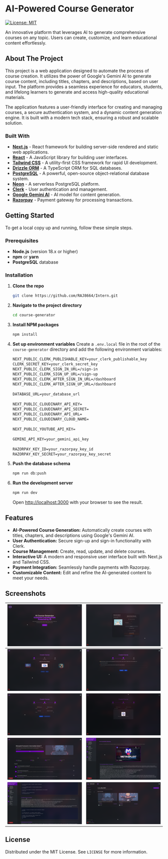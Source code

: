 # AI-Powered Course Generator

[![License: MIT](https://img.shields.io/badge/License-MIT-yellow.svg)](https://opensource.org/licenses/MIT)

An innovative platform that leverages AI to generate comprehensive courses on any topic. Users can create, customize, and learn educational content effortlessly.

## About The Project

This project is a web application designed to automate the process of course creation. It utilizes the power of Google's Gemini AI to generate course content, including titles, chapters, and descriptions, based on user input. The platform provides a seamless experience for educators, students, and lifelong learners to generate and access high-quality educational materials.

The application features a user-friendly interface for creating and managing courses, a secure authentication system, and a dynamic content generation engine. It is built with a modern tech stack, ensuring a robust and scalable solution.

### Built With

- **[Next.js](https://nextjs.org/)** - React framework for building server-side rendered and static web applications.
- **[React](https://reactjs.org/)** - A JavaScript library for building user interfaces.
- **[Tailwind CSS](https://tailwindcss.com/)** - A utility-first CSS framework for rapid UI development.
- **[Drizzle ORM](https://orm.drizzle.team/)** - A TypeScript ORM for SQL databases.
- **[PostgreSQL](https://www.postgresql.org/)** - A powerful, open-source object-relational database system.
- **[Neon](https://neon.tech/)** - A serverless PostgreSQL platform.
- **[Clerk](https://clerk.com/)** - User authentication and management.
- **[Google Gemini AI](https://ai.google.dev/)** - AI model for content generation.
- **[Razorpay](https://razorpay.com/)** - Payment gateway for processing transactions.

## Getting Started

To get a local copy up and running, follow these simple steps.

### Prerequisites

- **Node.js** (version 18.x or higher)
- **npm** or **yarn**
- **PostgreSQL** database

### Installation

1.  **Clone the repo**
    ```sh
    git clone https://github.com/RAJ8664/Intern.git
    ```
2.  **Navigate to the project directory**
    ```sh
    cd course-generator
    ```
3.  **Install NPM packages**
    ```sh
    npm install
    ```
4.  **Set up environment variables**
    Create a `.env.local` file in the root of the `course-generator` directory and add the following environment variables:

    ```env
    NEXT_PUBLIC_CLERK_PUBLISHABLE_KEY=your_clerk_publishable_key
    CLERK_SECRET_KEY=your_clerk_secret_key
    NEXT_PUBLIC_CLERK_SIGN_IN_URL=/sign-in
    NEXT_PUBLIC_CLERK_SIGN_UP_URL=/sign-up
    NEXT_PUBLIC_CLERK_AFTER_SIGN_IN_URL=/dashboard
    NEXT_PUBLIC_CLERK_AFTER_SIGN_UP_URL=/dashboard

    DATABASE_URL=your_database_url

    NEXT_PUBLIC_CLOUDINARY_API_KEY=
    NEXT_PUBLIC_CLOUDINARY_API_SECRET=
    NEXT_PUBLIC_CLOUDINARY_API_URL=
    NEXT_PUBLIC_CLOUDINARY_CLOUD_NAME=

    NEXT_PUBLIC_YOUTUBE_API_KEY=

    GEMINI_API_KEY=your_gemini_api_key

    RAZORPAY_KEY_ID=your_razorpay_key_id
    RAZORPAY_KEY_SECRET=your_razorpay_key_secret
    ```

5.  **Push the database schema**
    ```sh
    npm run db:push
    ```
6.  **Run the development server**
    ```sh
    npm run dev
    ```
    Open [http://localhost:3000](http://localhost:3000) with your browser to see the result.

## Features

- **AI-Powered Course Generation:** Automatically create courses with titles, chapters, and descriptions using Google's Gemini AI.
- **User Authentication:** Secure sign-up and sign-in functionality with Clerk.
- **Course Management:** Create, read, update, and delete courses.
- **Interactive UI:** A modern and responsive user interface built with Next.js and Tailwind CSS.
- **Payment Integration:** Seamlessly handle payments with Razorpay.
- **Customizable Content:** Edit and refine the AI-generated content to meet your needs.

## Screenshots

| ![Image 1](./screenshots/first.png)   | ![Image 2](./screenshots/second.png) |
| ------------------------------------- | ------------------------------------ |
| ![Image 3](./screenshots/third.png)   | ![Image 4](./screenshots/fourth.png) |
| ![Image 5](./screenshots/fifth.png)   | ![Image 6](./screenshots/sixth.png)  |
| ![Image 7](./screenshots/seventh.png) | ![Image 8](./screenshots/eigth.png)  |
| ![Image 9](./screenshots/nineth.png)  | ![Image 10](./screenshots/tenth.png) |

## License

Distributed under the MIT License. See `LICENSE` for more information.
